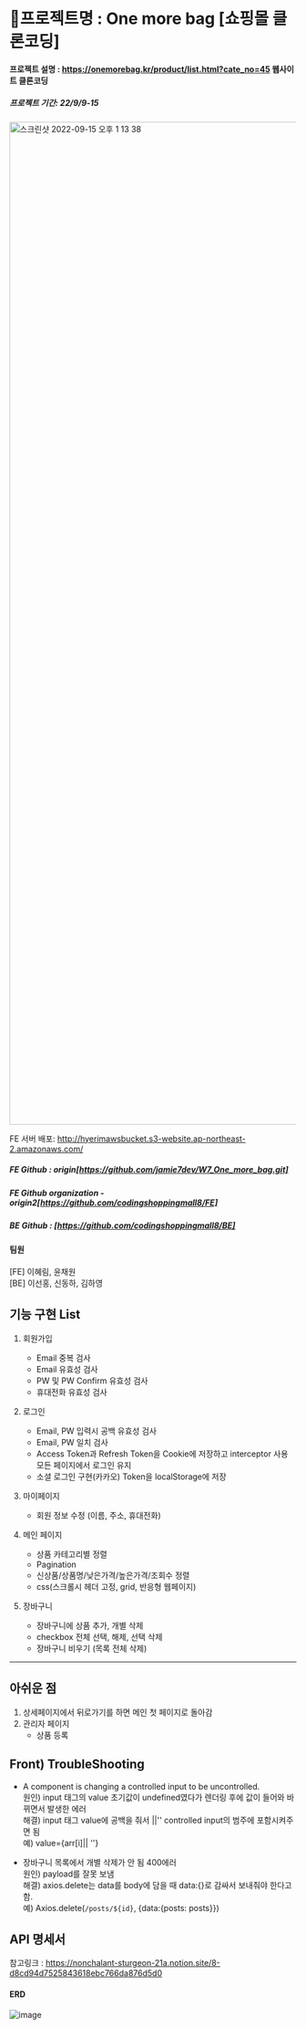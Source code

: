 # 💝프로젝트명 : One more bag [쇼핑몰 클론코딩]

#### 프로젝트 설명 : https://onemorebag.kr/product/list.html?cate_no=45 웹사이트 클론코딩
##### 프로젝트 기간: 22/9/9-15
<img width="1757" alt="스크린샷 2022-09-15 오후 1 13 38" src="https://user-images.githubusercontent.com/104494969/190312656-94c2cfd5-2dcb-470f-8b94-2a12e3f3ed42.png">

FE 서버 배포: http://hyerimawsbucket.s3-website.ap-northeast-2.amazonaws.com/
##### FE Github : origin[https://github.com/jamie7dev/W7_One_more_bag.git]
##### FE Github organization - origin2[https://github.com/codingshoppingmall8/FE]
##### BE Github : [https://github.com/codingshoppingmall8/BE]

#### 팀원
[FE] 이혜림, 윤채원   
[BE] 이선홍, 신동하, 김하영

## 기능 구현 List

1. 회원가입
    - Email 중복 검사
    - Email 유효성 검사
    - PW 및 PW Confirm 유효성 검사
    - 휴대전화 유효성 검사
    
2. 로그인
    - Email, PW 입력시 공백 유효성 검사
    - Email, PW 일치 검사
    - Access Token과 Refresh Token을 Cookie에 저장하고 interceptor 사용
       모든 페이지에서 로그인 유지
    - 소셜 로그인 구현(카카오) Token을 localStorage에 저장   

3. 마이페이지
    - 회원 정보 수정 (이름, 주소, 휴대전화)
    
4. 메인 페이지
    - 상품 카테고리별 정렬
    - Pagination
    - 신상품/상품명/낮은가격/높은가격/조회수 정렬
    - css(스크롤시 헤더 고정, grid, 반응형 웹페이지)
    
5. 장바구니
    - 장바구니에 상품 추가, 개별 삭제
    - checkbox 전체 선택, 해제, 선택 삭제
    - 장바구니 비우기 (목록 전체 삭제)


-----------------
## 아쉬운 점 
1. 상세페이지에서 뒤로가기를 하면 메인 첫 페이지로 돌아감
2. 관리자 페이지
    - 상품 등록

## Front) TroubleShooting 

- A component is changing a controlled input to be uncontrolled.    
    원인) input 태그의 value 초기값이 undefined였다가 렌더링 후에 값이 들어와 바뀌면서 발생한 에러    
    해결) input 태그 value에 공백을 줘서 ||'' controlled input의 범주에 포함시켜주면 됨    
        예) value={arr[i]|| ''}    
   
- 장바구니 목록에서 개별 삭제가 안 됨 400에러    
    원인) payload를 잘못 보냄    
    해결) axios.delete는 data를 body에 담을 때 data:{}로 감싸서 보내줘야 한다고 함.    
      예) Axios.delete(`/posts/${id}`, {data:{posts: posts}})    


## API 명세서
참고링크 : https://nonchalant-sturgeon-21a.notion.site/8-d8cd94d7525843618ebc766da876d5d0

#### ERD
![image](https://user-images.githubusercontent.com/104494969/190316587-25d8ece9-733b-4a58-b0ea-147d1c45e84b.png)
